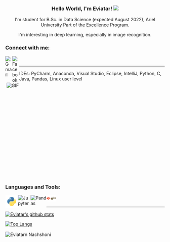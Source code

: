 <div align="center">
  
### Hello World, I'm Eviatar! <img src="https://media.giphy.com/media/hvRJCLFzcasrR4ia7z/giphy.gif" width="25px">

I'm student for B.Sc. in Data Science (expected August 2022), Ariel University Part of the Excellence Program.

I'm interesting in deep learning, especially in image recognition.

</div>

### **Connect with me**:

<a target="_blank" href="mailto:eviatarn@gmail.com">
  <img align="left" alt="Gmail" width="22px" src="https://cdn.jsdelivr.net/npm/simple-icons@v3/icons/gmail.svg" />
</a>
<a target="_blank" href="https://www.facebook.com/profile.php?id=100000149147016">
  <img align="left" alt="Facebook" width="22px" src="https://cdn.jsdelivr.net/npm/simple-icons@v3/icons/facebook.svg" />
</a>
</br>

---- 


 <img align="right" alt="GIF" src="https://github.com/abhisheknaiidu/abhisheknaiidu/blob/master/code.gif?raw=true" width="500" height="320" />



IDEs: PyCharm, Anaconda, Visual Studio, Eclipse, IntelliJ, Python, C, Java, Pandas, Linux user level


### **Languages and Tools:**  

<code><img height="20" width="30px" src="https://raw.githubusercontent.com/github/explore/80688e429a7d4ef2fca1e82350fe8e3517d3494d/topics/git/git.png"></code>
<img align="left" alt="Python" width="40px" src="https://raw.githubusercontent.com/github/explore/80688e429a7d4ef2fca1e82350fe8e3517d3494d/topics/python/python.png"/>
<img align="left" alt="Jupyter" width="40px" src="https://upload.wikimedia.org/wikipedia/commons/thumb/3/38/Jupyter_logo.svg/883px-Jupyter_logo.svg.png"/>
<img height="40" img align="left" alt="Pandas" width="50px" src="https://upload.wikimedia.org/wikipedia/commons/thumb/e/ed/Pandas_logo.svg/1200px-Pandas_logo.svg.png"/>


---- 


[![Eviatar's github stats](https://github-readme-stats.vercel.app/api?username=EN555&show_icons=true&count_private=true)](https://github.com/EN555/github-readme-stats)

[![Top Langs](https://github-readme-stats.vercel.app/api/top-langs/?username=EN555&show_icons=true&layout=compact)](https://github.com/EN555/github-readme-stats)

<p><img align="center" src="https://github-readme-streak-stats.herokuapp.com/?user=EN555&" alt="Eviatarn Nachshoni" /></p>

